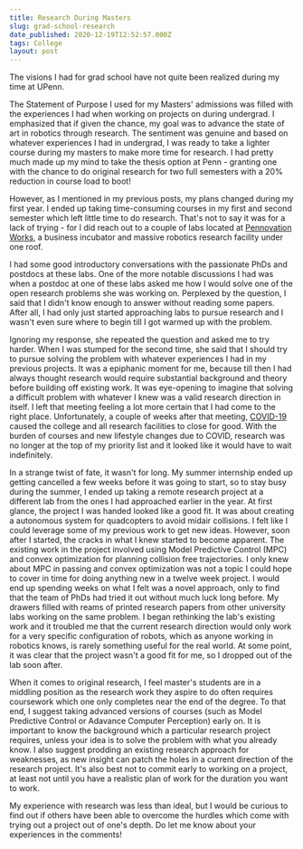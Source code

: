 ```yaml
---
title: Research During Masters
slug: grad-school-research
date_published: 2020-12-19T12:52:57.000Z
tags: College
layout: post
---
```


The visions I had for grad school have not quite been realized during my time at UPenn. 

The Statement of Purpose I used for my Masters' admissions was filled with the experiences I had when working on projects on during undergrad. I emphasized that if given the chance, my goal was to advance the state of art in robotics through research. The sentiment was genuine and based on whatever experiences I had in undergrad, I was ready to take a lighter course during my masters to make more time for research. I had pretty much made up my mind to take the thesis option at Penn - granting one with the chance to do original research for two full semesters with a 20% reduction in course load to boot!

However, as I mentioned in my previous posts, my plans changed during my first year. I ended up taking time-consuming courses in my first and second semester which left little time to do research. That's not to say it was for a lack of trying - for I did reach out to a couple of labs located at [Pennovation Works](https://www.pennovation.upenn.edu/), a business incubator and massive robotics research facility under one roof. 

I had some good introductory conversations with the passionate PhDs and postdocs at these labs. One of the more notable discussions I had was when a postdoc at one of these labs asked me how I would solve one of the open research problems she was working on. Perplexed by the question, I said that I didn't know enough to answer without reading some papers. After all, I had only just started approaching labs to pursue research and I wasn't even sure where to begin till I got warmed up with the problem.

Ignoring my response, she repeated the question and asked me to try harder. When I was stumped for the second time, she said that I should try to pursue solving the problem with whatever experiences I had in my previous projects. It was a epiphanic moment for me, because till then I had always thought research would require substantial background and theory before building off existing work. It was eye-opening to imagine that solving a difficult problem with whatever I knew was a valid research direction in itself. I left that meeting feeling a lot more certain that I had come to the right place. Unfortunately, a couple of weeks after that meeting, [COVID-19](/2020/05/12/on-covid19/) caused the college and all research facilities to close for good. With the burden of courses and new lifestyle changes due to COVID, research was no longer at the top of my priority list and it looked like it would have to wait indefinitely.

In a strange twist of fate, it wasn't for long. My summer internship ended up getting cancelled a few weeks before it was going to start, so to stay busy during the summer, I ended up taking a remote research project at a different lab from the ones I had approached earlier in the year. At first glance, the project I was handed looked like a good fit. It was about creating a autonomous system for quadcopters to avoid midair collisions. I felt like I could leverage some of my previous work to get new ideas. However, soon after I started, the cracks in what I knew started to become apparent. The existing work in the project involved using Model Predictive Control (MPC) and convex optimization for planning collision free trajectories. I only knew about MPC in passing and convex optimization was not a topic I could hope to cover in time for doing anything new in a twelve week project. I would end up spending weeks on what I felt was a novel approach, only to find that the team of PhDs had tried it out without much luck long before. My drawers filled with reams of printed research papers from other university labs working on the same problem. I began rethinking the lab's existing work and it troubled me that the current research direction would only work for a very specific configuration of robots, which as anyone working in robotics knows, is rarely something useful for the real world. At some point, it was clear that the project wasn't a good fit for me, so I dropped out of the lab soon after.

When it comes to original research, I feel master's students are in a middling position as the research work they aspire to do often requires coursework which one only completes near the end of the degree. To that end, I suggest taking advanced versions of courses (such as Model Predictive Control or Adavance Computer Perception) early on. It is important to know the background which a particular research project requires, unless your idea is to solve the problem with what you already know. I also suggest prodding an existing research approach for weaknesses, as new insight can patch the holes in a current direction of the research project. It's also best not to commit early to working on a project, at least not until you have a realistic plan of work for the duration you want to work.

My experience with research was less than ideal, but I would be curious to find out if others have been able to overcome the hurdles which come with trying out a project out of one's depth. Do let me know about your experiences in the comments!